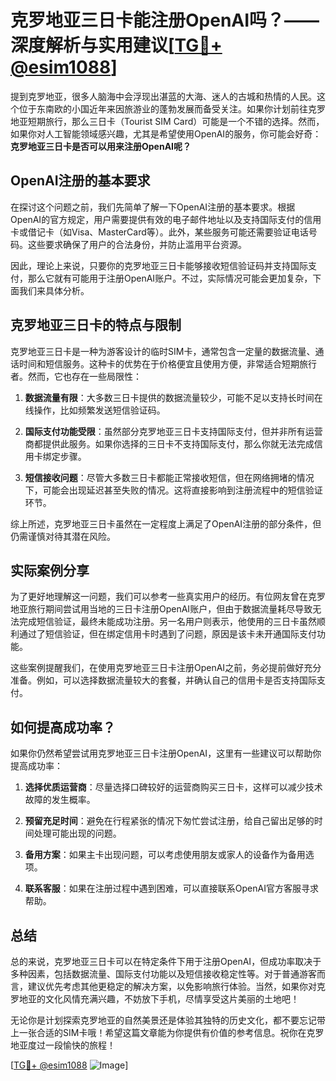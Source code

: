 # 克罗地亚三日卡能注册OpenAI吗？——深度解析与实用建议[[TG💪+ @esim1088](https://t.me/s/esim1088)]

提到克罗地亚，很多人脑海中会浮现出湛蓝的大海、迷人的古城和热情的人民。这个位于东南欧的小国近年来因旅游业的蓬勃发展而备受关注。如果你计划前往克罗地亚短期旅行，那么三日卡（Tourist SIM Card）可能是一个不错的选择。然而，如果你对人工智能领域感兴趣，尤其是希望使用OpenAI的服务，你可能会好奇：**克罗地亚三日卡是否可以用来注册OpenAI呢？**

## OpenAI注册的基本要求

在探讨这个问题之前，我们先简单了解一下OpenAI注册的基本要求。根据OpenAI的官方规定，用户需要提供有效的电子邮件地址以及支持国际支付的信用卡或借记卡（如Visa、MasterCard等）。此外，某些服务可能还需要验证电话号码。这些要求确保了用户的合法身份，并防止滥用平台资源。

因此，理论上来说，只要你的克罗地亚三日卡能够接收短信验证码并支持国际支付，那么它就有可能用于注册OpenAI账户。不过，实际情况可能会更加复杂，下面我们来具体分析。

## 克罗地亚三日卡的特点与限制

克罗地亚三日卡是一种为游客设计的临时SIM卡，通常包含一定量的数据流量、通话时间和短信服务。这种卡的优势在于价格便宜且使用方便，非常适合短期旅行者。然而，它也存在一些局限性：

1. **数据流量有限**：大多数三日卡提供的数据流量较少，可能不足以支持长时间在线操作，比如频繁发送短信验证码。
   
2. **国际支付功能受限**：虽然部分克罗地亚三日卡支持国际支付，但并非所有运营商都提供此服务。如果你选择的三日卡不支持国际支付，那么你就无法完成信用卡绑定步骤。

3. **短信接收问题**：尽管大多数三日卡都能正常接收短信，但在网络拥堵的情况下，可能会出现延迟甚至失败的情况。这将直接影响到注册流程中的短信验证环节。

综上所述，克罗地亚三日卡虽然在一定程度上满足了OpenAI注册的部分条件，但仍需谨慎对待其潜在风险。

## 实际案例分享

为了更好地理解这一问题，我们可以参考一些真实用户的经历。有位网友曾在克罗地亚旅行期间尝试用当地的三日卡注册OpenAI账户，但由于数据流量耗尽导致无法完成短信验证，最终未能成功注册。另一名用户则表示，他使用的三日卡虽然顺利通过了短信验证，但在绑定信用卡时遇到了问题，原因是该卡未开通国际支付功能。

这些案例提醒我们，在使用克罗地亚三日卡注册OpenAI之前，务必提前做好充分准备。例如，可以选择数据流量较大的套餐，并确认自己的信用卡是否支持国际支付。

## 如何提高成功率？

如果你仍然希望尝试用克罗地亚三日卡注册OpenAI，这里有一些建议可以帮助你提高成功率：

1. **选择优质运营商**：尽量选择口碑较好的运营商购买三日卡，这样可以减少技术故障的发生概率。
   
2. **预留充足时间**：避免在行程紧张的情况下匆忙尝试注册，给自己留出足够的时间处理可能出现的问题。

3. **备用方案**：如果主卡出现问题，可以考虑使用朋友或家人的设备作为备用选项。

4. **联系客服**：如果在注册过程中遇到困难，可以直接联系OpenAI官方客服寻求帮助。

## 总结

总的来说，克罗地亚三日卡可以在特定条件下用于注册OpenAI，但成功率取决于多种因素，包括数据流量、国际支付功能以及短信接收稳定性等。对于普通游客而言，建议优先考虑其他更稳定的解决方案，以免影响旅行体验。当然，如果你对克罗地亚的文化风情充满兴趣，不妨放下手机，尽情享受这片美丽的土地吧！

无论你是计划探索克罗地亚的自然美景还是体验其独特的历史文化，都不要忘记带上一张合适的SIM卡哦！希望这篇文章能为你提供有价值的参考信息。祝你在克罗地亚度过一段愉快的旅程！

[[TG💪+ @esim1088](https://t.me/s/esim1088) ![Image](https://i.postimg.cc/4NQfJmqS/Snipaste-2025-05-13-00-14-12.png)]
